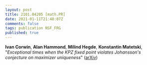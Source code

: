 ```yaml
---
layout: post
title: 2101.04205 [math.PR]
date: 2021-01-11T21:48:07Z
comments: false
tags: publication NSF_FRG
published: true
---
```


<b>Ivan Corwin</b>, <b>Alan Hammond</b>, <b>Milind Hegde</b>, <b>Konstantin Matetski</b>, "<i>Exceptional times when the KPZ fixed point violates Johansson's  conjecture on maximizer uniqueness</i>" ([arXiv](http://arxiv.org/abs/2101.04205v1))
